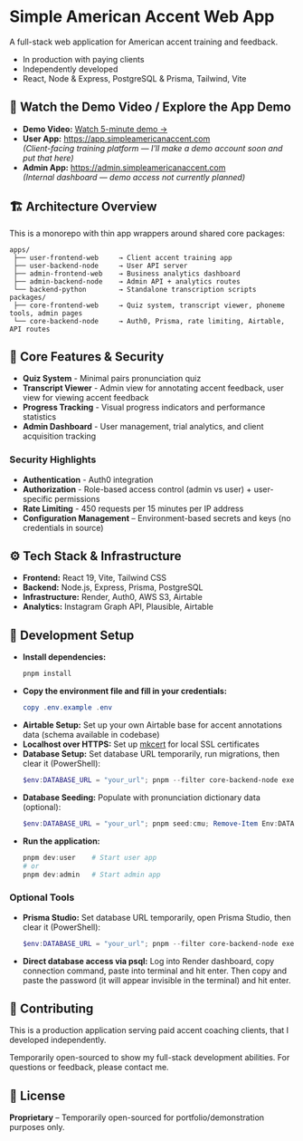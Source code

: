 # Simple American Accent Web App

A full-stack web application for American accent training and feedback.

- In production with paying clients
- Independently developed
- React, Node & Express, PostgreSQL & Prisma, Tailwind, Vite

## 🚀 Watch the Demo Video / Explore the App Demo

- **Demo Video:** [Watch 5-minute demo →](https://youtu.be/1I5FPCRFm7o)
- **User App:** https://app.simpleamericanaccent.com  
  _(Client-facing training platform — I'll make a demo account soon and put that here)_
- **Admin App:** https://admin.simpleamericanaccent.com  
  _(Internal dashboard — demo access not currently planned)_

## 🏗️ Architecture Overview

This is a monorepo with thin app wrappers around shared core packages:

```
apps/
 ├── user-frontend-web     → Client accent training app
 ├── user-backend-node     → User API server
 ├── admin-frontend-web    → Business analytics dashboard
 ├── admin-backend-node    → Admin API + analytics routes
 └── backend-python        → Standalone transcription scripts
packages/
 ├── core-frontend-web     → Quiz system, transcript viewer, phoneme tools, admin pages
 └── core-backend-node     → Auth0, Prisma, rate limiting, Airtable, API routes
```

## 🎯 Core Features & Security

- **Quiz System** - Minimal pairs pronunciation quiz
- **Transcript Viewer** - Admin view for annotating accent feedback, user view for viewing accent feedback
- **Progress Tracking** - Visual progress indicators and performance statistics
- **Admin Dashboard** - User management, trial analytics, and client acquisition tracking

### Security Highlights

- **Authentication** - Auth0 integration
- **Authorization** - Role-based access control (admin vs user) + user-specific permissions
- **Rate Limiting** - 450 requests per 15 minutes per IP address
- **Configuration Management** – Environment-based secrets and keys (no credentials in source)

## ⚙️ Tech Stack & Infrastructure

- **Frontend:** React 19, Vite, Tailwind CSS
- **Backend:** Node.js, Express, Prisma, PostgreSQL
- **Infrastructure:** Render, Auth0, AWS S3, Airtable
- **Analytics:** Instagram Graph API, Plausible, Airtable

## 🧪 Development Setup

- **Install dependencies:**
  ```powershell
  pnpm install
  ```
- **Copy the environment file and fill in your credentials:**
  ```powershell
  copy .env.example .env
  ```
- **Airtable Setup:** Set up your own Airtable base for accent annotations data (schema available in codebase)
- **Localhost over HTTPS:** Set up [mkcert](https://github.com/FiloSottile/mkcert) for local SSL certificates
- **Database Setup:** Set database URL temporarily, run migrations, then clear it (PowerShell):
  ```powershell
  $env:DATABASE_URL = "your_url"; pnpm --filter core-backend-node exec prisma migrate dev; Remove-Item Env:DATABASE_URL
  ```
- **Database Seeding:** Populate with pronunciation dictionary data (optional):
  ```powershell
  $env:DATABASE_URL = "your_url"; pnpm seed:cmu; Remove-Item Env:DATABASE_URL
  ```
- **Run the application:**
  ```powershell
  pnpm dev:user    # Start user app
  # or
  pnpm dev:admin   # Start admin app
  ```

### Optional Tools

- **Prisma Studio:** Set database URL temporarily, open Prisma Studio, then clear it (PowerShell):
  ```powershell
  $env:DATABASE_URL = "your_url"; pnpm --filter core-backend-node exec prisma studio; Remove-Item Env:DATABASE_URL
  ```
- **Direct database access via psql:** Log into Render dashboard, copy connection command, paste into terminal and hit enter. Then copy and paste the password (it will appear invisible in the terminal) and hit enter.

## 🤝 Contributing

This is a production application serving paid accent coaching clients, that I developed independently.

Temporarily open-sourced to show my full-stack development abilities. For questions or feedback, please contact me.

## 📄 License

**Proprietary** – Temporarily open-sourced for portfolio/demonstration purposes only.
